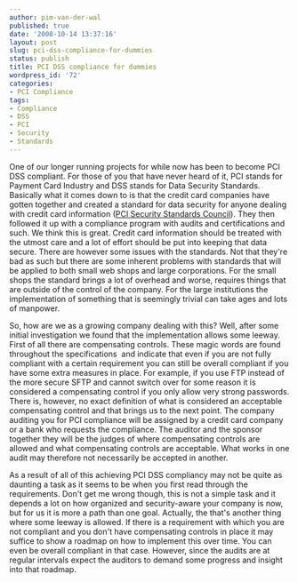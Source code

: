 ```yaml
---
author: pim-van-der-wal
published: true
date: '2008-10-14 13:37:16'
layout: post
slug: pci-dss-compliance-for-dummies
status: publish
title: PCI DSS compliance for dummies
wordpress_id: '72'
categories:
- PCI Compliance
tags:
- Compliance
- DSS
- PCI
- Security
- Standards
---
```


One of our longer running projects for while now has been to become PCI DSS compliant. For those of you that have never heard of it, PCI stands for Payment Card Industry and DSS stands for Data Security Standards. Basically what it comes down to is that the credit card companies have gotten together and created a standard for data security for anyone dealing with credit card information ([PCI Security Standards Council](https://www.pcisecuritystandards.org)). They then followed it up with a compliance program with audits and certifications and such. We think this is great. Credit card information should be treated with the utmost care and a lot of effort should be put into keeping that data secure. There are however some issues with the standards. Not that they're bad as such but there are some inherent problems with standards that will be applied to both small web shops and large corporations. For the small shops the standard brings a lot of overhead and worse, requires things that are outside of the control of the company. For the large institutions the implementation of something that is seemingly trivial can take ages and lots of manpower.

So, how are we as a growing company dealing with this? Well, after some initial investigation we found that the implementation allows some leeway. First of all there are compensating controls. These magic words are found throughout the specifications  and indicate that even if you are not fully compliant with a certain requirement you can still be overall compliant if you have some extra measures in place. For example, if you use FTP instead of the more secure SFTP and cannot switch over for some reason it is considered a compensating control if you only allow very strong passwords. There is, however, no exact definition of what is considered an acceptable compensating control and that brings us to the next point. The company auditing you for PCI compliance will be assigned by a credit card company or a bank who requests the compliance. The auditor and the sponsor together they will be the judges of where compensating controls are allowed and what compensating controls are acceptable. What works in one audit may therefore not necessarily be accepted in another.

As a result of all of this achieving PCI DSS compliancy may not be quite as daunting a task as it seems to be when you first read through the requirements. Don't get me wrong though, this is not a simple task and it depends a lot on how organized and security-aware your company is now, but for us it is more a path than one goal. Actually, the that's another thing where some leeway is allowed. If there is a requirement with which you are not compliant and you don't have compensating controls in place it may suffice to show a roadmap on how to implement this over time. You can even be overall compliant in that case. However, since the audits are at regular intervals expect the auditors to demand some progress and insight into that roadmap.
